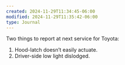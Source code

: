 ```yaml
---
created: 2024-11-29T11:34:45-06:00
modified: 2024-11-29T11:35:42-06:00
type: Journal
---
```


Two things to report at next service for
Toyota:

1. Hood-latch doesn’t easily actuate.
2. Driver-side low light dislodged.

<!-- EOF -->
